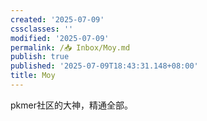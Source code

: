```yaml
---
created: '2025-07-09'
cssclasses: ''
modified: '2025-07-09'
permalink: /📥 Inbox/Moy.md
publish: true
published: '2025-07-09T18:43:31.148+08:00'
title: Moy
---
```

pkmer社区的大神，精通全部。
